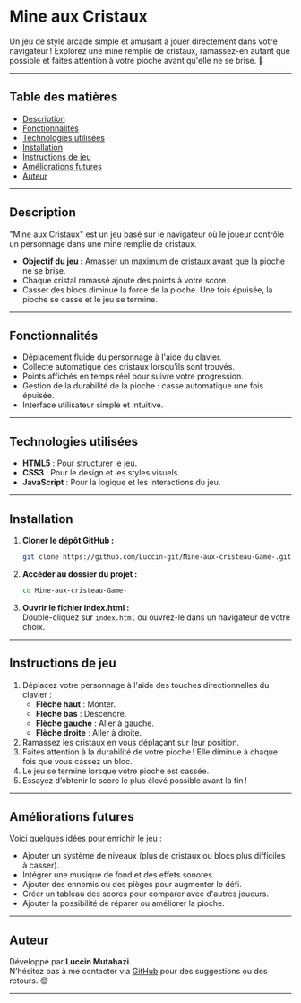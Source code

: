 # **Mine aux Cristaux**

Un jeu de style arcade simple et amusant à jouer directement dans votre navigateur ! Explorez une mine remplie de cristaux, ramassez-en autant que possible et faites attention à votre pioche avant qu'elle ne se brise. 🌟

---

## **Table des matières**
- [Description](#description)
- [Fonctionnalités](#fonctionnalités)
- [Technologies utilisées](#technologies-utilisées)
- [Installation](#installation)
- [Instructions de jeu](#instructions-de-jeu)
- [Améliorations futures](#améliorations-futures)
- [Auteur](#auteur)

---

## **Description**
"Mine aux Cristaux" est un jeu basé sur le navigateur où le joueur contrôle un personnage dans une mine remplie de cristaux.  
- **Objectif du jeu :** Amasser un maximum de cristaux avant que la pioche ne se brise.
- Chaque cristal ramassé ajoute des points à votre score.
- Casser des blocs diminue la force de la pioche. Une fois épuisée, la pioche se casse et le jeu se termine.

---

## **Fonctionnalités**
- Déplacement fluide du personnage à l'aide du clavier.
- Collecte automatique des cristaux lorsqu'ils sont trouvés.
- Points affichés en temps réel pour suivre votre progression.
- Gestion de la durabilité de la pioche : casse automatique une fois épuisée.
- Interface utilisateur simple et intuitive.

---

## **Technologies utilisées**
- **HTML5** : Pour structurer le jeu.  
- **CSS3** : Pour le design et les styles visuels.  
- **JavaScript** : Pour la logique et les interactions du jeu.

---

## **Installation**
1. **Cloner le dépôt GitHub :**  
   ```bash
   git clone https://github.com/Luccin-git/Mine-aux-cristeau-Game-.git
   ```
2. **Accéder au dossier du projet :**  
   ```bash
   cd Mine-aux-cristeau-Game-
   ```
3. **Ouvrir le fichier index.html :**  
   Double-cliquez sur `index.html` ou ouvrez-le dans un navigateur de votre choix.

---

## **Instructions de jeu**
1. Déplacez votre personnage à l'aide des touches directionnelles du clavier :
   - **Flèche haut** : Monter.
   - **Flèche bas** : Descendre.
   - **Flèche gauche** : Aller à gauche.
   - **Flèche droite** : Aller à droite.
2. Ramassez les cristaux en vous déplaçant sur leur position.
3. Faites attention à la durabilité de votre pioche ! Elle diminue à chaque fois que vous cassez un bloc.
4. Le jeu se termine lorsque votre pioche est cassée.
5. Essayez d’obtenir le score le plus élevé possible avant la fin !

---

## **Améliorations futures**
Voici quelques idées pour enrichir le jeu :
- Ajouter un système de niveaux (plus de cristaux ou blocs plus difficiles à casser).
- Intégrer une musique de fond et des effets sonores.
- Ajouter des ennemis ou des pièges pour augmenter le défi.
- Créer un tableau des scores pour comparer avec d'autres joueurs.
- Ajouter la possibilité de réparer ou améliorer la pioche.

---

## **Auteur**
Développé par **Luccin Mutabazi**.  
N’hésitez pas à me contacter via [GitHub](https://github.com/Luccin-git) pour des suggestions ou des retours. 😊  

---
